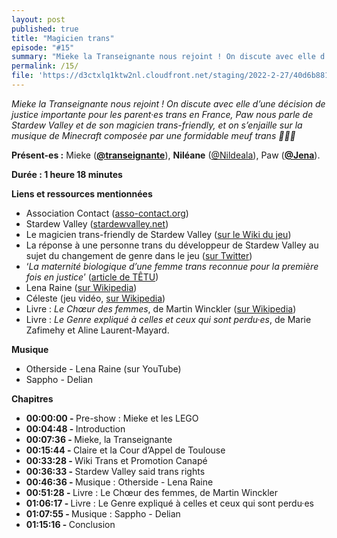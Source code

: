 ```yaml
---
layout: post
published: true
title: "Magicien trans"
episode: "#15"
summary: "Mieke la Transeignante nous rejoint ! On discute avec elle d’une décision de justice importante pour les parent·es trans en France, Paw nous parle de Stardew Valley et de son magicien trans-friendly, et on s’enjaille sur la musique de Minecraft composée par une formidable meuf trans 🌾🏳️‍⚧️ "
permalink: /15/
file: 'https://d3ctxlq1ktw2nl.cloudfront.net/staging/2022-2-27/40d6b881-fb4c-0c05-21e9-d19363c73551.mp3'
---
```

<p><em>Mieke la Transeignante nous rejoint ! On discute avec elle d’une décision de justice importante pour les parent·es trans en France, Paw nous parle de Stardew Valley et de son magicien trans-friendly, et on s’enjaille sur la musique de Minecraft composée par une formidable meuf trans 🌾🏳️‍⚧️ </em></p>

<!--more-->

<p><strong>Présent-es :</strong> Mieke (<a href="https://eldritch.cafe/@transeignante"><strong>@transeignante</strong></a>), <strong>Niléane</strong> (<a href="https://twitter.com/Nildeala">@Nildeala</a>), Paw (<a href="https://eldritch.cafe/@jena"><strong>@Jena</strong></a>).</p>
<p><strong>Durée : 1 heure 18 minutes</strong></p>
<p><strong>Liens et ressources mentionnées</strong></p>
<ul>
  <li>Association Contact (<a href="https://www.asso-contact.org/">asso-contact.org</a>)</li>
  <li>Stardew Valley (<a href="https://www.stardewvalley.net/">stardewvalley.net</a>)</li>
  <li>Le magicien trans-friendly de Stardew Valley (<a href="https://fr.stardewvalleywiki.com/Sorcier">sur le Wiki du jeu</a>)</li>
  <li>La réponse à une personne trans du développeur de Stardew Valley au sujet du changement de genre dans le jeu (<a href="https://twitter.com/alexgreer04/status/1362154394037452801?s=28">sur Twitter</a>)</li>
  <li>‘<em>La maternité biologique d’une femme trans reconnue pour la première fois en justice</em>’ (<a href="https://tetu.com/2022/02/09/justice-trans-maternite-biologique-claire-femme-mere-transgenre-reconnue-premiere-fois-cour-appel-toulouse/">article de TÊTU</a>)</li>
  <li>Lena Raine (<a href="https://fr.wikipedia.org/wiki/Lena_Raine">sur Wikipedia</a>)</li>
  <li>Céleste (jeu vidéo, <a href="https://fr.wikipedia.org/wiki/Celeste_(jeu_vid%C3%A9o)">sur Wikipedia</a>)</li>
  <li>Livre : <em>Le Chœur des femmes</em>, de Martin Winckler (<a href="https://fr.wikipedia.org/wiki/Le_Ch%C5%93ur_des_femmes">sur Wikipedia</a>)</li>
  <li>Livre : <em>Le Genre expliqué à celles et ceux qui sont perdu·es</em>, de Marie Zafimehy et Aline Laurent-Mayard.</li>
</ul>
<p><strong>Musique</strong></p>
<ul>
  <li>Otherside - Lena Raine (sur YouTube)</li>
  <li>Sappho - Delian</li>
</ul>
<p><strong>Chapitres</strong></p>
<ul>
  <li><strong>00:00:00 - </strong>Pre-show : Mieke et les LEGO</li>
  <li><strong>00:04:48 - </strong>Introduction</li>
  <li><strong>00:07:36 - </strong>Mieke, la Transeignante</li>
  <li><strong>00:15:44 - </strong>Claire et la Cour d’Appel de Toulouse</li>
  <li><strong>00:33:28 - </strong>Wiki Trans et Promotion Canapé</li>
  <li><strong>00:36:33 - </strong>Stardew Valley said trans rights</li>
  <li><strong>00:46:36 - </strong>Musique : Otherside - Lena Raine</li>
  <li><strong>00:51:28 - </strong>Livre : Le Chœur des femmes, de Martin Winckler</li>
  <li><strong>01:06:17 - </strong>Livre : Le Genre expliqué à celles et ceux qui sont perdu·es</li>
  <li><strong>01:07:55 - </strong>Musique : Sappho - Delian</li>
  <li><strong>01:15:16 - </strong>Conclusion</li>
</ul>